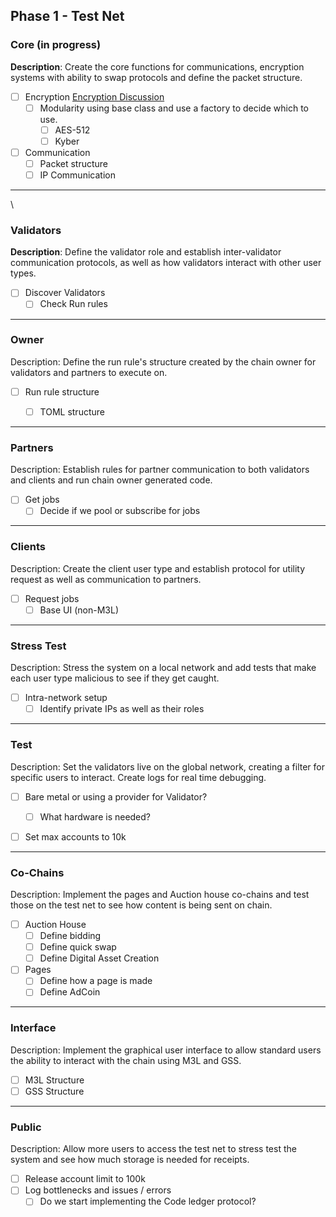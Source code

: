 
## Phase 1 - Test Net

### Core (in progress)

**Description**: Create the core functions for communications, encryption systems with ability to swap protocols and define the packet structure.

- [ ] Encryption [Encryption Discussion](Encryption_Discussion.md)
	- [ ] Modularity using base class and use a factory to decide which to use.
		- [ ] AES-512
		- [ ] Kyber
- [ ] Communication
	- [ ] Packet structure
	- [ ] IP Communication

---
\
### Validators

**Description**: Define the validator role and establish inter-validator communication protocols, as well as how validators interact with other user types.

- [ ] Discover Validators
	- [ ] Check Run rules

---

### Owner

Description: Define the run rule's structure created by the chain owner for validators and partners to execute on.

- [ ] Run rule structure
	- [ ] TOML structure


---

### Partners

Description: Establish rules for partner communication to both validators and clients and run chain owner generated code.

- [ ] Get jobs
	- [ ] Decide if we pool or subscribe for jobs

---

### Clients

Description: Create the client user type and establish protocol for utility request as well as communication to partners.

- [ ] Request jobs
	- [ ] Base UI (non-M3L)

---

### Stress Test

Description: Stress the system on a local network and add tests that make each user type malicious to see if they get caught.

- [ ] Intra-network setup
	- [ ] Identify private IPs as well as their roles

---

### Test

Description: Set the validators live on the global network, creating a filter for specific users to interact. Create logs for real time debugging.

- [ ] Bare metal or using a provider for Validator?
	- [ ] What hardware is needed?
- [ ] Set max accounts to 10k


---

### Co-Chains

Description: Implement the pages and Auction house co-chains and test those on the test net to see how content is being sent on chain.

- [ ] Auction House
	- [ ] Define bidding
	- [ ] Define quick swap
	- [ ] Define Digital Asset Creation
- [ ] Pages
	- [ ] Define how a page is made
	- [ ] Define AdCoin

---

### Interface

Description: Implement the graphical user interface to allow standard users the ability to interact with the chain using M3L and GSS.

- [ ] M3L Structure
- [ ] GSS Structure

---

### Public

Description: Allow more users to access the test net to stress test the system and see how much storage is needed for receipts.

- [ ] Release account limit to 100k
- [ ] Log bottlenecks and issues / errors
	- [ ] Do we start implementing the Code ledger protocol?
